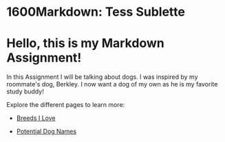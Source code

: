 # 1600Markdown: Tess Sublette
# Hello, this is my Markdown Assignment!

In this Assignment I will be talking about dogs. I was inspired by my roommate's dog, Berkley. 
I now want a dog of my own as he is my favorite study buddy!

Explore the different pages to learn more:

* [Breeds I Love](breeds.md)

* [Potential Dog Names](names.md)
